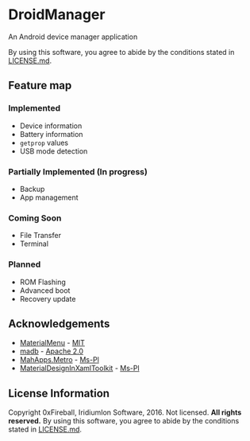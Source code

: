 # DroidManager

An Android device manager application

By using this software, you agree to abide by the conditions stated in [LICENSE.md](LICENSE.md).

## Feature map

### Implemented

- Device information
- Battery information
- `getprop` values
- USB mode detection

### Partially Implemented (In progress)

- Backup
- App management

### Coming Soon

- File Transfer
- Terminal

### Planned

- ROM Flashing
- Advanced boot
- Recovery update

## Acknowledgements

- [MaterialMenu](https://github.com/beto-rodriguez/MaterialMenu) - [MIT](https://github.com/beto-rodriguez/MaterialMenu/blob/master/LICENSE.txt)
- [madb](https://github.com/quamotion/madb) - [Apache 2.0](https://github.com/quamotion/madb/blob/master/LICENSE)
- [MahApps.Metro](https://github.com/MahApps/MahApps.Metro) - [Ms-Pl](https://github.com/MahApps/MahApps.Metro/blob/develop/LICENSE)
- [MaterialDesignInXamlToolkit](https://github.com/ButchersBoy/MaterialDesignInXamlToolkit) - [Ms-Pl](https://github.com/ButchersBoy/MaterialDesignInXamlToolkit/blob/master/License)

## License Information

Copyright 0xFireball, IridiumIon Software, 2016.
Not licensed. **All rights reserved.**
By using this software, you agree to abide by the conditions stated in [LICENSE.md](LICENSE.md).